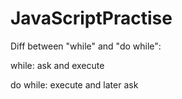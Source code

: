 # JavaScriptPractise

Diff between "while" and "do while":

while: ask and execute

do while: execute and later ask